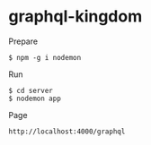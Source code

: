 # graphql-kingdom

Prepare
```
$ npm -g i nodemon
```

Run
```
$ cd server
$ nodemon app
```

Page
```
http://localhost:4000/graphql
```